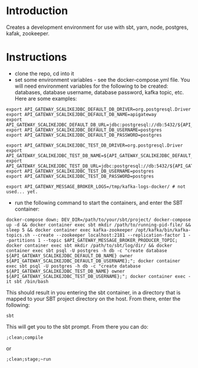 # Introduction

Creates a development environment for use with sbt, yarn, node, postgres, kafak, zookeeper.

# Instructions

- clone the repo, cd into it
- set some environment variables - see the docker-compose.yml file. You will need environment variables for the following to be created: databases, database username, database password, kafka topic, etc. Here are some examples:

```
export API_GATEWAY_SCALIKEJDBC_DEFAULT_DB_DRIVER=org.postgresql.Driver
export API_GATEWAY_SCALIKEJDBC_DEFAULT_DB_NAME=apigateway
export API_GATEWAY_SCALIKEJDBC_DEFAULT_DB_URL=jdbc:postgresql://db:5432/${API_GATEWAY_SCALIKEJDBC_DEFAULT_DB_NAME}
export API_GATEWAY_SCALIKEJDBC_DEFAULT_DB_USERNAME=postgres
export API_GATEWAY_SCALIKEJDBC_DEFAULT_DB_PASSWORD=postgres

export API_GATEWAY_SCALIKEJDBC_TEST_DB_DRIVER=org.postgresql.Driver
export API_GATEWAY_SCALIKEJDBC_TEST_DB_NAME=${API_GATEWAY_SCALIKEJDBC_DEFAULT_DB_NAME}test
export API_GATEWAY_SCALIKEJDBC_TEST_DB_URL=jdbc:postgresql://db:5432/${API_GATEWAY_SCALIKEJDBC_TEST_DB_NAME}
export API_GATEWAY_SCALIKEJDBC_TEST_DB_USERNAME=postgres
export API_GATEWAY_SCALIKEJDBC_TEST_DB_PASSWORD=postgres

export API_GATEWAY_MESSAGE_BROKER_LOGS=/tmp/kafka-logs-docker/ # not used... yet.
```

- run the following command to start the containers, and enter the SBT container:

```
docker-compose down; DEV_DIR=/path/to/your/sbt/project/ docker-compose up -d && docker container exec sbt mkdir /path/to/running-pid-file/ && sleep 5 && docker container exec kafka-zookeeper /opt/kafka/bin/kafka-topics.sh --create --zookeeper localhost:2181 --replication-factor 1 --partitions 1 --topic $API_GATEWAY_MESSAGE_BROKER_PRODUCER_TOPIC; docker container exec sbt mkdir /path/to/sbt/log/dir/ && docker container exec sbt psql -U postgres -h db -c "create database ${API_GATEWAY_SCALIKEJDBC_DEFAULT_DB_NAME} owner ${API_GATEWAY_SCALIKEJDBC_DEFAULT_DB_USERNAME};"; docker container exec sbt psql -U postgres -h db -c "create database ${API_GATEWAY_SCALIKEJDBC_TEST_DB_NAME} owner ${API_GATEWAY_SCALIKEJDBC_TEST_DB_USERNAME};"; docker container exec -it sbt /bin/bash
```

This should result in you entering the sbt container, in a directory that is mapped to your SBT project directory on the host. From there, enter the following:
```
sbt
```
This will get you to the sbt prompt. From there you can do:
```
;clean;compile
```

or 

```
;clean;stage;~run
```




